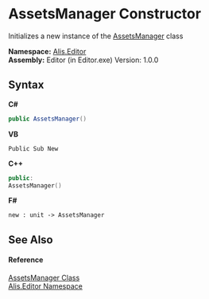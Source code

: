 # AssetsManager Constructor 
 

Initializes a new instance of the <a href="d0bb5ce4-99af-6428-864f-182a665a3a12">AssetsManager</a> class

**Namespace:**&nbsp;<a href="b150ade4-39de-a232-5f06-d3cdc1b2c538">Alis.Editor</a><br />**Assembly:**&nbsp;Editor (in Editor.exe) Version: 1.0.0

## Syntax

**C#**<br />
``` C#
public AssetsManager()
```

**VB**<br />
``` VB
Public Sub New
```

**C++**<br />
``` C++
public:
AssetsManager()
```

**F#**<br />
``` F#
new : unit -> AssetsManager
```


## See Also


#### Reference
<a href="d0bb5ce4-99af-6428-864f-182a665a3a12">AssetsManager Class</a><br /><a href="b150ade4-39de-a232-5f06-d3cdc1b2c538">Alis.Editor Namespace</a><br />